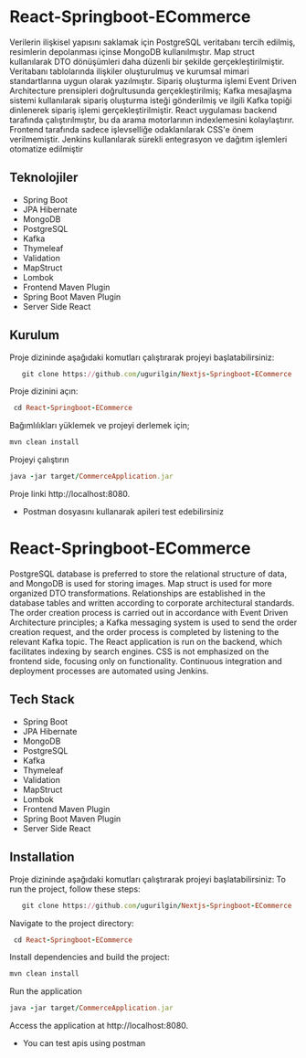 # React-Springboot-ECommerce
Verilerin ilişkisel yapısını saklamak için PostgreSQL veritabanı tercih edilmiş, resimlerin depolanması içinse MongoDB kullanılmıştır. Map struct kullanılarak DTO dönüşümleri daha düzenli bir şekilde gerçekleştirilmiştir. Veritabanı tablolarında ilişkiler oluşturulmuş ve kurumsal mimari standartlarına uygun olarak yazılmıştır. Sipariş oluşturma işlemi Event Driven Architecture prensipleri doğrultusunda gerçekleştirilmiş; Kafka mesajlaşma sistemi kullanılarak sipariş oluşturma isteği gönderilmiş ve ilgili Kafka topiği dinlenerek sipariş işlemi gerçekleştirilmiştir. React uygulaması backend tarafında çalıştırılmıştır, bu da arama motorlarının indexlemesini kolaylaştırır. Frontend tarafında sadece işlevselliğe odaklanılarak CSS'e önem verilmemiştir. Jenkins kullanılarak sürekli entegrasyon ve dağıtım işlemleri otomatize edilmiştir


## Teknolojiler

- Spring Boot
- JPA Hibernate
- MongoDB
- PostgreSQL
- Kafka
- Thymeleaf
- Validation
- MapStruct
- Lombok
- Frontend Maven Plugin
- Spring Boot Maven Plugin
- Server Side React
  
## Kurulum

 Proje dizininde aşağıdaki komutları çalıştırarak projeyi başlatabilirsiniz:
```ruby
   git clone https://github.com/ugurilgin/Nextjs-Springboot-ECommerce
```

   Proje dizinini açın:
   ```ruby
    cd React-Springboot-ECommerce
  ```
 Bağımlılıkları yüklemek ve projeyi derlemek için;
 
  ```ruby
 mvn clean install
 ```

Projeyi çalıştırın

 ```ruby
java -jar target/CommerceApplication.jar
```

Proje linki http://localhost:8080.

- Postman dosyasını kullanarak apileri test edebilirsiniz
# React-Springboot-ECommerce

PostgreSQL database is preferred to store the relational structure of data, and MongoDB is used for storing images. Map struct is used for more organized DTO transformations. Relationships are established in the database tables and written according to corporate architectural standards. The order creation process is carried out in accordance with Event Driven Architecture principles; a Kafka messaging system is used to send the order creation request, and the order process is completed by listening to the relevant Kafka topic. The React application is run on the backend, which facilitates indexing by search engines. CSS is not emphasized on the frontend side, focusing only on functionality. Continuous integration and deployment processes are automated using Jenkins.

## Tech Stack

- Spring Boot
- JPA Hibernate
- MongoDB
- PostgreSQL
- Kafka
- Thymeleaf
- Validation
- MapStruct
- Lombok
- Frontend Maven Plugin
- Spring Boot Maven Plugin
- Server Side React

## Installation

 Proje dizininde aşağıdaki komutları çalıştırarak projeyi başlatabilirsiniz:
To run the project, follow these steps:
```ruby
   git clone https://github.com/ugurilgin/Nextjs-Springboot-ECommerce
```

   Navigate to the project directory:
   ```ruby
    cd React-Springboot-ECommerce
  ```
 Install dependencies and build the project:
 
  ```ruby
 mvn clean install
 ```

Run the application

 ```ruby
java -jar target/CommerceApplication.jar
```
Access the application at http://localhost:8080.
 
- You can test apis using postman

